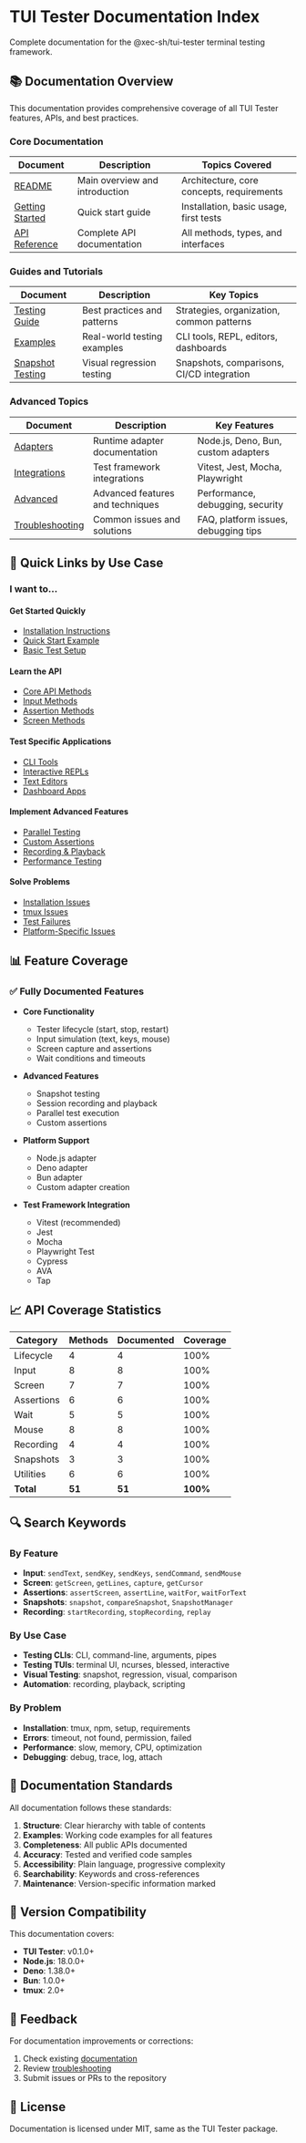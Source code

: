 # TUI Tester Documentation Index

Complete documentation for the @xec-sh/tui-tester terminal testing framework.

## 📚 Documentation Overview

This documentation provides comprehensive coverage of all TUI Tester features, APIs, and best practices.

### Core Documentation

| Document | Description | Topics Covered |
|----------|-------------|----------------|
| [README](./README.md) | Main overview and introduction | Architecture, core concepts, requirements |
| [Getting Started](./getting-started.md) | Quick start guide | Installation, basic usage, first tests |
| [API Reference](./api-reference.md) | Complete API documentation | All methods, types, and interfaces |

### Guides and Tutorials

| Document | Description | Key Topics |
|----------|-------------|------------|
| [Testing Guide](./testing-guide.md) | Best practices and patterns | Strategies, organization, common patterns |
| [Examples](./examples.md) | Real-world testing examples | CLI tools, REPL, editors, dashboards |
| [Snapshot Testing](./snapshot-testing.md) | Visual regression testing | Snapshots, comparisons, CI/CD integration |

### Advanced Topics

| Document | Description | Key Features |
|----------|-------------|--------------|
| [Adapters](./adapters.md) | Runtime adapter documentation | Node.js, Deno, Bun, custom adapters |
| [Integrations](./integrations.md) | Test framework integrations | Vitest, Jest, Mocha, Playwright |
| [Advanced](./advanced.md) | Advanced features and techniques | Performance, debugging, security |
| [Troubleshooting](./troubleshooting.md) | Common issues and solutions | FAQ, platform issues, debugging tips |

## 🎯 Quick Links by Use Case

### I want to...

#### Get Started Quickly
- [Installation Instructions](./getting-started.md#installation)
- [Quick Start Example](./getting-started.md#quick-start)
- [Basic Test Setup](./getting-started.md#basic-test-setup)

#### Learn the API
- [Core API Methods](./api-reference.md#core-api)
- [Input Methods](./api-reference.md#input-methods)
- [Assertion Methods](./api-reference.md#assertion-methods)
- [Screen Methods](./api-reference.md#screen-methods)

#### Test Specific Applications
- [CLI Tools](./examples.md#testing-a-cli-tool)
- [Interactive REPLs](./examples.md#testing-an-interactive-repl)
- [Text Editors](./examples.md#testing-a-text-editor)
- [Dashboard Apps](./examples.md#testing-a-dashboard-application)

#### Implement Advanced Features
- [Parallel Testing](./advanced.md#parallel-testing)
- [Custom Assertions](./advanced.md#custom-assertions)
- [Recording & Playback](./advanced.md#recording-and-playback)
- [Performance Testing](./testing-guide.md#performance-testing)

#### Solve Problems
- [Installation Issues](./troubleshooting.md#installation-issues)
- [tmux Issues](./troubleshooting.md#tmux-issues)
- [Test Failures](./troubleshooting.md#test-failures)
- [Platform-Specific Issues](./troubleshooting.md#platform-specific-issues)

## 📊 Feature Coverage

### ✅ Fully Documented Features

- **Core Functionality**
  - Tester lifecycle (start, stop, restart)
  - Input simulation (text, keys, mouse)
  - Screen capture and assertions
  - Wait conditions and timeouts

- **Advanced Features**
  - Snapshot testing
  - Session recording and playback
  - Parallel test execution
  - Custom assertions

- **Platform Support**
  - Node.js adapter
  - Deno adapter
  - Bun adapter
  - Custom adapter creation

- **Test Framework Integration**
  - Vitest (recommended)
  - Jest
  - Mocha
  - Playwright Test
  - Cypress
  - AVA
  - Tap

## 📈 API Coverage Statistics

| Category | Methods | Documented | Coverage |
|----------|---------|------------|----------|
| Lifecycle | 4 | 4 | 100% |
| Input | 8 | 8 | 100% |
| Screen | 7 | 7 | 100% |
| Assertions | 6 | 6 | 100% |
| Wait | 5 | 5 | 100% |
| Mouse | 8 | 8 | 100% |
| Recording | 4 | 4 | 100% |
| Snapshots | 3 | 3 | 100% |
| Utilities | 6 | 6 | 100% |
| **Total** | **51** | **51** | **100%** |

## 🔍 Search Keywords

### By Feature
- **Input**: `sendText`, `sendKey`, `sendKeys`, `sendCommand`, `sendMouse`
- **Screen**: `getScreen`, `getLines`, `capture`, `getCursor`
- **Assertions**: `assertScreen`, `assertLine`, `waitFor`, `waitForText`
- **Snapshots**: `snapshot`, `compareSnapshot`, `SnapshotManager`
- **Recording**: `startRecording`, `stopRecording`, `replay`

### By Use Case
- **Testing CLIs**: CLI, command-line, arguments, pipes
- **Testing TUIs**: terminal UI, ncurses, blessed, interactive
- **Visual Testing**: snapshot, regression, visual, comparison
- **Automation**: recording, playback, scripting

### By Problem
- **Installation**: tmux, npm, setup, requirements
- **Errors**: timeout, not found, permission, failed
- **Performance**: slow, memory, CPU, optimization
- **Debugging**: debug, trace, log, attach

## 📝 Documentation Standards

All documentation follows these standards:

1. **Structure**: Clear hierarchy with table of contents
2. **Examples**: Working code examples for all features
3. **Completeness**: All public APIs documented
4. **Accuracy**: Tested and verified code samples
5. **Accessibility**: Plain language, progressive complexity
6. **Searchability**: Keywords and cross-references
7. **Maintenance**: Version-specific information marked

## 🔄 Version Compatibility

This documentation covers:
- **TUI Tester**: v0.1.0+
- **Node.js**: 18.0.0+
- **Deno**: 1.38.0+
- **Bun**: 1.0.0+
- **tmux**: 2.0+

## 📮 Feedback

For documentation improvements or corrections:
1. Check existing [documentation](./README.md)
2. Review [troubleshooting](./troubleshooting.md)
3. Submit issues or PRs to the repository

## 📜 License

Documentation is licensed under MIT, same as the TUI Tester package.